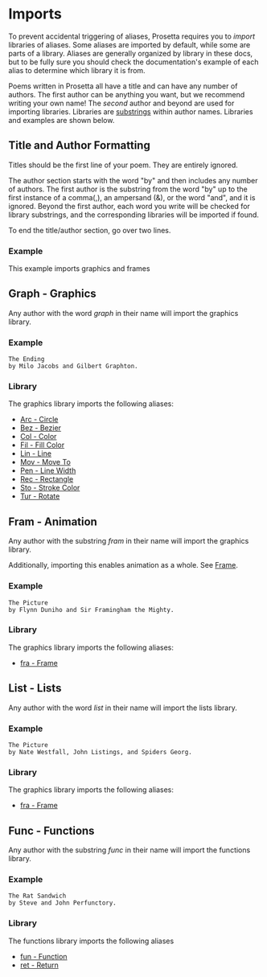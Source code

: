 # Imports

To prevent accidental triggering of aliases, Prosetta requires you to _import_ libraries of aliases. Some aliases are imported by default, while some are parts of a library. Aliases are generally organized by library in these docs, but to be fully sure you should check the documentation's example of each alias to determine which library it is from.

Poems written in Prosetta all have a title and can have any number of authors. The first author can be anything you want, but we recommend writing your own name! The _second_ author and beyond are used for importing libraries. Libraries are [substrings](Glossary.md#substring-matching) within author names. Libraries and examples are shown below.

## Title and Author Formatting
Titles should be the first line of your poem. They are entirely ignored.

The author section starts with the word "by" and then includes any number of authors. The first author is the substring from the word "by" up to the first instance of a comma(,), an ampersand (&), or the word "and", and it is ignored. Beyond the first author, each word you write will be checked for library substrings, and the corresponding libraries will be imported if found.

To end the title/author section, go over two lines.

### Example
This example imports graphics and frames
<editor :code='`
My Poem
by Milo Jacobs, John Graphton, and Alice Framingham.
\t
was frame ide fra 5!
whi mor frame 20!
was frame sub frame 20...
tur ide tim frame frame. 2!
rec tim frame frame!
`' 
:code-wordier=null
output-method='canvas'></editor>

## Graph - Graphics
Any author with the word _graph_ in their name will import the graphics library.

### Example
```
The Ending
by Milo Jacobs and Gilbert Graphton.
```

### Library
The graphics library imports the following aliases:
- [Arc - Circle](Circle.md)
- [Bez - Bezier](Bezier.md)
- [Col - Color](Color.md)
- [Fil - Fill Color](Fill.md)
- [Lin - Line](Line.md)
- [Mov - Move To](MoveTo.md)
- [Pen - Line Width](LineWidth.md)
- [Rec - Rectangle](Rectangle.md)
- [Sto - Stroke Color](Stroke.md)
- [Tur - Rotate](Rotate.md)


## Fram - Animation
Any author with the substring _fram_ in their name will import the graphics library.

Additionally, importing this enables animation as a whole. See [Frame](Frame.md).

### Example
```
The Picture
by Flynn Duniho and Sir Framingham the Mighty.
```

### Library
The graphics library imports the following aliases:
- [fra - Frame](Frame.md)


## List - Lists
Any author with the word _list_ in their name will import the lists library.

### Example
```
The Picture
by Nate Westfall, John Listings, and Spiders Georg.
```

### Library
The graphics library imports the following aliases:
- [fra - Frame](Frame.md)


## Func - Functions
Any author with the substring _func_ in their name will import the functions library.

### Example
```
The Rat Sandwich
by Steve and John Perfunctory.
```

### Library
The functions library imports the following aliases
- [fun - Function](Function.md)
- [ret - Return](Return.md)